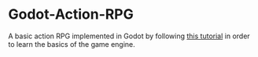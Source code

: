 # Godot-Action-RPG

A basic action RPG implemented in Godot by following [this tutorial](https://www.youtube.com/watch?v=mAbG8Oi-SvQ)
in order to learn the basics of the game engine.
